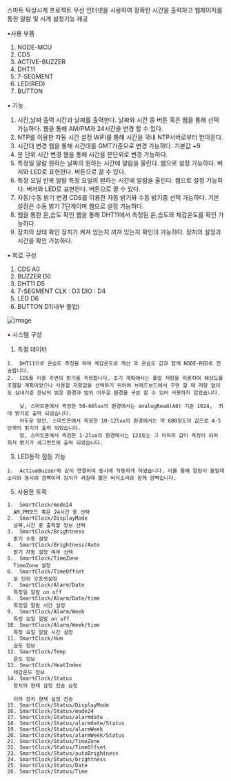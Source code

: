 스마트 탁상시계 프로젝트
  무선 인터넷을 사용하여 정확한 시간을 출력하고 웹페이지를 통한 알람 및 시계 설정기능 제공
  
•사용 부품

  1. NODE-MCU
  2. CDS
  3. ACTIVE-BUZZER
  4. DHT11
  5. 7-SEGMENT
  6. LED(RED)
  7. BUTTON

     
• 기능

  1. 시간,날짜 출력
    시간과 날짜를 출력한다.
    날짜와 시간 중 버튼 혹은 웹을 통해 선택 가능하다.
    웹을 통해 AM/PM과 24시간을 변경 할 수 있다.
  2. NTP를 이용한 자동 시간 설정
    WiFi를 통해 시간을 국내 NTP서버로부터 받아온다.
  3. 시간대 변경
    웹을 통해 시간대를 GMT기준으로 변경 가능하다. 기본값 +9
  4. 분 단위 시간 변경
    웹을 통해 시간을 분단위로 변경 가능하다.
  5. 특정일 알람
    원하는 날짜의 원하는 시간에 알람을 울린다.
    웹으로 설정 가능하다.
    버저와 LED로 표현한다. 버튼으로 끌 수 있다.
  6. 특정 요일 반복 알람
    특정 요일의 원하는 시간에 알람을 울린다.
    웹으로 설정 가능하다.
    버저와 LED로 표현한다. 버튼으로 끌 수 있다.
  7. 자동/수동 밝기 변경
    CDS를 이용한 자동 밝기와 수동 밝기중 선택 가능하다.
    기본 설정은 수동 밝기 7단계이며 웹으로 설정 가능하다.
  8. 웹을 통한 온,습도 확인
    웹을 통해 DHT11에서 측정된 온,습도와 체감온도를 확인 가능하다.
  9. 장치의 상태 확인
    장치가 켜져 있는지 꺼져 있는지 확인이 가능하다.
    장치의 설정과 시간을 확인 가능하다.


• 회로 구성

  1. CDS
    A0
  2. BUZZER
      D6
  3. DHT11
      D5
  4. 7-SEGMENT
    CLK : D3
    DIO : D4
  5. LED
    D6
  6. BUTTON
    D1(내부 풀업)

![image](https://github.com/kjh0819/SmartDesktopClock/assets/107752598/bf375831-4066-4be7-b785-bbd173cb7ffa)

•	시스템 구성
  1.	측정 데이터
     
    1.	DHT11으로 온습도 측정을 하여 체감온도로 계산 후 온습도 값과 함께 NODE-RED로 전송합니다.
    2.	CDS를 이용 주변의 밝기를 측정합니다. 초기 계획에서는 풀업 저항을 이용하여 해상도를 조절할 계획이었으나 사용할 저항값을 선택하기 위하여 브레드보드에서 구현 할 때 저항 없이도 실내기준 한낮의 밝은 환경과 밤의 어두운 환경을 구분 할 수 있어 사용하지 않았습니다.

    	낮, 스마트폰에서 측정한 50-60lux의 환경에서는 analogRead(A0) 기준 1024,  최대 밝기로 출력 되었습니다.
    	어두운 방안, 스마트폰에서 측정한 10-12lux의 환경에서는 약 600정도의 값으로 4-5단계의 밝기가 출력 되었습니다.
    	밤, 스마트폰에서 측정한 1-2lux의 환경에서는 121또는 그 이하의 값이 측정이 되어 최저 밝기가 세그먼트에 출력 되었습니다.
  
  3.	LED동작 점등 기능
     
    1.	ActiveBuzzer와 같이 연결하여 동시에 작동하게 하였습니다. 이를 통해 알람이 울릴때 소리와 동시에 깜빡이며 장치가 켜질때 짧은 버저소리와 함께 깜빡입니다.
  
  5.	사용한 토픽
     
    1.	SmartClock/mode24
      AM,PM모드 혹은 24시간 중 선택
    2.	SmartClock/DisplayMode		  	
      날짜,시간 중 출력할 정보 선택    
    3.	SmartClock/Brightness		    	
      밝기 수동 설정    
    4.	SmartClock/Brightness/Auto		
      밝기 자동 설정 여부 선택    
    5.	SmartClock/TimeZone			      
      TimeZone 설정    
    6.	SmartClock/TimeOffset			    
      분 단위 오프셋설정    
    7.	SmartClock/Alarm/Date			    
      특정일 알람 on off    
    8.	SmartClock/Alarm/Date/time		
      특정일 알람 시간 설정    
    9.	SmartClock/Alarm/Week		    	
      특정 요일 알람 on off    
    10.	SmartClock/Alarm/Week/time		
      특정 요일 알람 시간 설정    
    11.	SmartClock/Hum			        	
      습도 정보    
    12.	SmartClock/Temp				        
      온도 정보    
    13.	SmartClock/HeatIndex		    	
      체감온도 정보    
    14.	SmartClock/Status				      
      장치의 현재 설정 전송 요청    

      이하 장치 현재 설정 전송    
    15.	SmartClock/Status/DisplayMode	
    16.	SmartClock/Status/mode24    
    17.	SmartClock/Status/alarmdate    
    18.	SmartClock/Status/alarmdate/Status    
    19.	SmartClock/Status/alarmWeek    
    20.	SmartClock/Status/alarmWeek/Status    
    21.	SmartClock/Status/TimeZone    
    22.	SmartClock/Status/TimeOffset    
    23.	SmartClock/Status/autoBrightness    
    24.	SmartClock/Status/brightness
    25.	SmartClock/Status/Date
    26.	SmartClock/Status/Time


